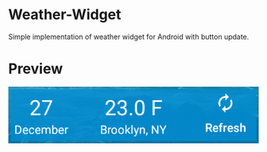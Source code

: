 # Weather-Widget
Simple implementation of weather widget for Android with button update.

# Preview

![preview](https://github.com/developerserv3546/Weather-Widget/blob/master/app/src/main/assets/preview.png)
